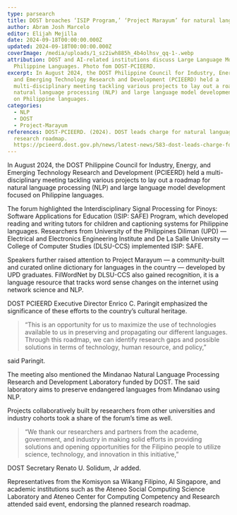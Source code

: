 ```yaml
---
type: parsearch
title: DOST broaches ‘ISIP Program,’ ‘Project Marayum’ for natural language research
author: Abram Josh Marcelo
editor: Elijah Mejilla
date: 2024-09-18T00:00:00.000Z
updated: 2024-09-18T00:00:00.000Z
coverImage: /media/uploads/1_sz2iwh885h_4b4olhsv_qq-1-.webp
attribution: DOST and AI-related institutions discuss Large Language Models for
  Philippine Languages. Photo fom DOST-PCIEERD.
excerpt: In August 2024, the DOST Philippine Council for Industry, Energy,
  and Emerging Technology Research and Development (PCIEERD) held a
  multi-disciplinary meeting tackling various projects to lay out a roadmap for
  natural language processing (NLP) and large language model development focused
  on Philippine languages.
categories:
  - NLP
  - DOST
  - Project-Marayum
references: DOST-PCIEERD. (2024). DOST leads charge for natural language
  research roadmap.
  https://pcieerd.dost.gov.ph/news/latest-news/583-dost-leads-charge-for-natural-language-research-roadmap
---
```

In August 2024, the DOST Philippine Council for Industry, Energy, and Emerging Technology Research and Development (PCIEERD) held a multi-disciplinary meeting tackling various projects to lay out a roadmap for natural language processing (NLP) and large language model development focused on Philippine languages.



The forum highlighted the Interdisciplinary Signal Processing for Pinoys: Software Applications for Education (ISIP: SAFE) Program, which developed reading and writing tutors for children and captioning systems for Philippine languages. Researchers from University of the Philippines Diliman (UPD) — Electrical and Electronics Engineering Institute and De La Salle University — College of Computer Studies (DLSU-CCS) implemented ISIP: SAFE.



Speakers further raised attention to Project Marayum — a community-built and curated online dictionary for languages in the country — developed by UPD graduates. FilWordNet by DLSU-CCS also gained recognition, it is a language resource that tracks word sense changes on the internet using network science and NLP.



DOST PCIEERD Executive Director Enrico C. Paringit emphasized the significance of these efforts to the country’s cultural heritage. 

> “This is an opportunity for us to maximize the use of technologies available to us in preserving and propagating our different languages. Through this roadmap, we can identify research gaps and possible solutions in terms of technology, human resource, and policy,” 

said Paringit.



The meeting also mentioned the Mindanao Natural Language Processing Research and Development Laboratory funded by DOST. The said laboratory aims to preserve endangered languages from Mindanao using NLP.



Projects collaboratively built by researchers from other universities and industry cohorts took a share of the forum’s time as well.



> “We thank our researchers and partners from the academe, government, and industry in making solid efforts in providing solutions and opening opportunities for the Filipino people to utilize science, technology, and innovation in this initiative,” 

DOST Secretary Renato U. Solidum, Jr added.



Representatives from the Komisyon sa Wikang Filipino, AI Singapore, and academic institutions such as the Ateneo Social Computing Science Laboratory and Ateneo Center for Computing Competency and Research attended said event, endorsing the planned research roadmap.
